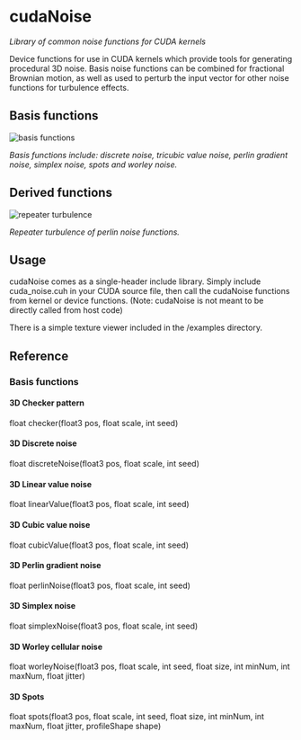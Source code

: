 # cudaNoise

*Library of common noise functions for CUDA kernels*

Device functions for use in CUDA kernels which provide tools for generating procedural 3D noise.
Basis noise functions can be combined for fractional Brownian motion, as well as used to perturb
the input vector for other noise functions for turbulence effects.

## Basis functions

![basis functions](http://139.59.227.181/wp-content/uploads/2017/06/montage.jpg "Basis functions")

*Basis functions include: discrete noise, tricubic value noise, perlin gradient noise, simplex noise, spots and worley noise.*

## Derived functions

![repeater turbulence](http://139.59.227.181/wp-content/uploads/2017/06/cudanoise.png "Repeater turbulence")

*Repeater turbulence of perlin noise functions.*

## Usage

cudaNoise comes as a single-header include library. Simply include cuda_noise.cuh in your CUDA source file, then call the cudaNoise functions from kernel or device functions. (Note: cudaNoise is not meant to be directly called from host code)

There is a simple texture viewer included in the /examples directory.

## Reference

### Basis functions

#### 3D Checker pattern

float checker(float3 pos, float scale, int seed)

#### 3D Discrete noise

float discreteNoise(float3 pos, float scale, int seed)

#### 3D Linear value noise

float linearValue(float3 pos, float scale, int seed)

#### 3D Cubic value noise

float cubicValue(float3 pos, float scale, int seed)

#### 3D Perlin gradient noise

float perlinNoise(float3 pos, float scale, int seed)

#### 3D Simplex noise

float simplexNoise(float3 pos, float scale, int seed)

#### 3D Worley cellular noise

float worleyNoise(float3 pos, float scale, int seed, float size, int minNum, int maxNum, float jitter)

#### 3D Spots

float spots(float3 pos, float scale, int seed, float size, int minNum, int maxNum, float jitter, profileShape shape)
